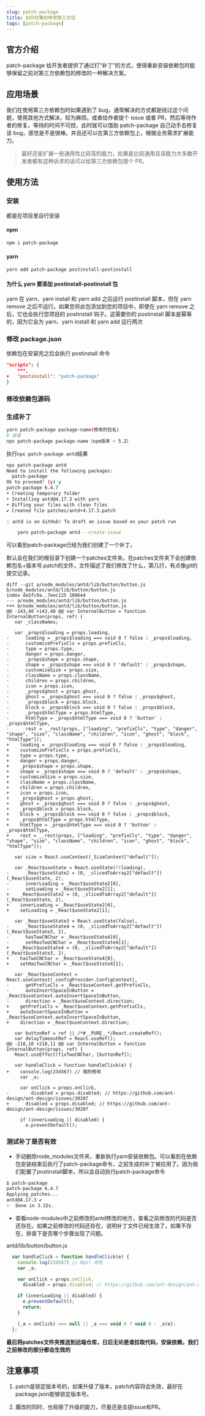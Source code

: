 ```yaml
---
slug: patch-package
title: 如何优雅的修改第三方包
tags: [patch-package]
---
```


## 官方介绍

patch-package 给开发者提供了通过打“补丁”的方式，使得重新安装依赖包时能够保留之前对第三方依赖包的修改的一种解决方案。

## 应用场景

我们在使用第三方依赖包时如果遇到了 bug，通常解决的方式都是绕过这个问题，使用其他方式解决，较为麻烦。或者给作者提个 issue 或者 PR，然后等待作者的修复。等待的时间不可控，此时就可以借助 patch-package 自己动手去修复该 bug，感觉是不是很棒。并且还可以在第三方依赖包上，根据业务需求扩展能力。

> 最好还是扩展一些通用性比较高的能力，如果是比较通用且该能力大多数开发者都有这种诉求的话可以给第三方依赖包提个 PR。

## 使用方法

### 安装

都是在项目里自行安装

#### npm

```bash
npm i patch-package
```

#### yarn

```bash
yarn add patch-package postinstall-postinstall
```

#### 为什么 yarn 要添加 postinstall-postinstall 包

yarn 在 yarn、yarn install 和 yarn add <package> 之后运行 postinstall 脚本，但在 yarn remove <package> 之后不运行。如果您将此包添加到您的项目中，即使在 yarn remove <package> 之后，它也会执行您项目的 postinstall 钩子。这需要你的 postinstall 脚本是幂等的，因为它会为 yarn、yarn install 和 yarn add <package> 运行两次

### 修改 package.json

依赖包在安装完之后会执行 postinstall 命令

```json
"scripts": {
    ***,
+   "postinstall": "patch-package"
}
```

### 修改依赖包源码

### 生成补丁

```bash
yarn patch-package package-name(修改的包名)
# 或者
npx patch-package package-name（npm版本 > 5.2）
```

执行`npx patch-package antd`结果

```bash
npx patch-package antd
Need to install the following packages:
  patch-package
Ok to proceed? (y) y
patch-package 6.4.7
• Creating temporary folder
• Installing antd@4.17.3 with yarn
• Diffing your files with clean files
✔ Created file patches/antd+4.17.3.patch

💡 antd is on GitHub! To draft an issue based on your patch run

    yarn patch-package antd --create-issue

```
可以看到patch-package已经为我们创建了一个补丁。

默认会在我们的根目录下创建一个patches文件夹。在patches文件夹下会创建依赖包名+版本号.patch的文件，文件描述了我们修改了什么，第几行，有点像git的提交记录。

```text
diff --git a/node_modules/antd/lib/button/button.js b/node_modules/antd/lib/button/button.js
index da5fc9a..7eec125 100644
--- a/node_modules/antd/lib/button/button.js
+++ b/node_modules/antd/lib/button/button.js
@@ -143,40 +143,40 @@ var InternalButton = function InternalButton(props, ref) {
   var _classNames;
 
   var _props$loading = props.loading,
-      loading = _props$loading === void 0 ? false : _props$loading,
-      customizePrefixCls = props.prefixCls,
-      type = props.type,
-      danger = props.danger,
-      _props$shape = props.shape,
-      shape = _props$shape === void 0 ? 'default' : _props$shape,
-      customizeSize = props.size,
-      className = props.className,
-      children = props.children,
-      icon = props.icon,
-      _props$ghost = props.ghost,
-      ghost = _props$ghost === void 0 ? false : _props$ghost,
-      _props$block = props.block,
-      block = _props$block === void 0 ? false : _props$block,
-      _props$htmlType = props.htmlType,
-      htmlType = _props$htmlType === void 0 ? 'button' : _props$htmlType,
-      rest = __rest(props, ["loading", "prefixCls", "type", "danger", "shape", "size", "className", "children", "icon", "ghost", "block", "htmlType"]);
+    loading = _props$loading === void 0 ? false : _props$loading,
+    customizePrefixCls = props.prefixCls,
+    type = props.type,
+    danger = props.danger,
+    _props$shape = props.shape,
+    shape = _props$shape === void 0 ? 'default' : _props$shape,
+    customizeSize = props.size,
+    className = props.className,
+    children = props.children,
+    icon = props.icon,
+    _props$ghost = props.ghost,
+    ghost = _props$ghost === void 0 ? false : _props$ghost,
+    _props$block = props.block,
+    block = _props$block === void 0 ? false : _props$block,
+    _props$htmlType = props.htmlType,
+    htmlType = _props$htmlType === void 0 ? 'button' : _props$htmlType,
+    rest = __rest(props, ["loading", "prefixCls", "type", "danger", "shape", "size", "className", "children", "icon", "ghost", "block", "htmlType"]);
 
   var size = React.useContext(_SizeContext["default"]);
 
   var _React$useState = React.useState(!!loading),
-      _React$useState2 = (0, _slicedToArray2["default"])(_React$useState, 2),
-      innerLoading = _React$useState2[0],
-      setLoading = _React$useState2[1];
+    _React$useState2 = (0, _slicedToArray2["default"])(_React$useState, 2),
+    innerLoading = _React$useState2[0],
+    setLoading = _React$useState2[1];
 
   var _React$useState3 = React.useState(false),
-      _React$useState4 = (0, _slicedToArray2["default"])(_React$useState3, 2),
-      hasTwoCNChar = _React$useState4[0],
-      setHasTwoCNChar = _React$useState4[1];
+    _React$useState4 = (0, _slicedToArray2["default"])(_React$useState3, 2),
+    hasTwoCNChar = _React$useState4[0],
+    setHasTwoCNChar = _React$useState4[1];
 
   var _React$useContext = React.useContext(_configProvider.ConfigContext),
-      getPrefixCls = _React$useContext.getPrefixCls,
-      autoInsertSpaceInButton = _React$useContext.autoInsertSpaceInButton,
-      direction = _React$useContext.direction;
+    getPrefixCls = _React$useContext.getPrefixCls,
+    autoInsertSpaceInButton = _React$useContext.autoInsertSpaceInButton,
+    direction = _React$useContext.direction;
 
   var buttonRef = ref || /*#__PURE__*/React.createRef();
   var delayTimeoutRef = React.useRef();
@@ -218,10 +218,11 @@ var InternalButton = function InternalButton(props, ref) {
   React.useEffect(fixTwoCNChar, [buttonRef]);
 
   var handleClick = function handleClick(e) {
+    console.log(234567) // 我的修改
     var _a;
 
     var onClick = props.onClick,
-        disabled = props.disabled; // https://github.com/ant-design/ant-design/issues/30207
+      disabled = props.disabled; // https://github.com/ant-design/ant-design/issues/30207
 
     if (innerLoading || disabled) {
       e.preventDefault();
```
### 测试补丁是否有效

- 手动删除node_modules文件夹，重新执行yarn安装依赖包。可以看到在依赖包安装结束后执行了patch-package命令，之前生成的补丁被应用了。因为我们配置了postinstall脚本，所以会自动执行patch-package命令

```bash
$ patch-package
patch-package 6.4.7
Applying patches...
antd@4.17.3 ✔
✨  Done in 3.32s.
```

- 查看node-modules中之前修改的antd修改的地方，查看之前修改的代码是否还存在。如果之前修改的代码还存在，说明补丁文件已经生效了，如果不存在，排查下是否哪个步骤出现了问题。

antd/lib/button/button.js

```javascript
  var handleClick = function handleClick(e) {
    console.log(234567) // Ops! 存在
    var _a;

    var onClick = props.onClick,
      disabled = props.disabled; // https://github.com/ant-design/ant-design/issues/30207

    if (innerLoading || disabled) {
      e.preventDefault();
      return;
    }

    (_a = onClick) === null || _a === void 0 ? void 0 : _a(e);
  };
```

**最后将patches文件夹推送到远端仓库，日后无论是谁拉取代码，安装依赖，我们之前修改的部分都会生效的**

## 注意事项

1. patch是锁定版本号的，如果升级了版本，patch内容将会失效，最好在package.json能够锁定版本号。

2. 魔改的同时，也局限了升级的能力，尽量还是去提issue和PR。
